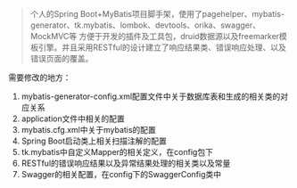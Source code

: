 >个人的Spring Boot+MyBatis项目脚手架，使用了pagehelper、mybatis-generator、tk.mybatis、lombok、devtools、orika、swagger、MockMVC等
方便于开发的插件及工具包，druid数据源以及freemarker模板引擎。并且采用RESTful的设计建立了响应结果类、错误响应处理、以及错误页面的覆盖。

需要修改的地方：
1. mybatis-generator-config.xml配置文件中关于数据库表和生成的相关类的对应关系
2. application文件中相关的配置
3. mybatis.cfg.xml中关于mybatis的配置
4. Spring Boot启动类上相关扫描注解的配置
5. tk.mybatis中自定义Mapper的相关定义，在config包下
6. RESTful的错误响应结果以及异常结果处理的相关类以及常量
7. Swagger的相关配置，在config下的SwaggerConfig类中
